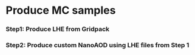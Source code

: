 # Produce MC samples

### Step1: Produce LHE from Gridpack

### Step2: Produce custom NanoAOD using LHE files from Step 1
